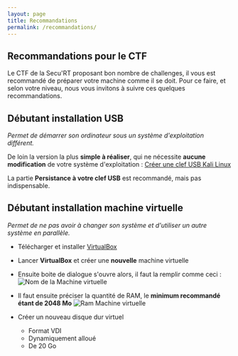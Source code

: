 ```yaml
---
layout: page
title: Recommandations
permalink: /recommandations/
---
```


## Recommandations pour le CTF

Le CTF de la Secu'RT proposant bon nombre de challenges, il vous est recommandé de préparer votre machine comme il se doit. 
Pour ce faire, et selon votre niveau, nous vous invitons à suivre ces quelques recommandations.

Débutant installation USB
-------------------------

*Permet de démarrer son ordinateur sous un système d'exploitation différent.*

De loin la version la plus **simple à réaliser**, qui ne nécessite **aucune modification** de votre système d'exploitation : [Créer une clef USB Kali Linux](http://fr.docs.kali.org/installation-fr/kali-linux-sur-usb)

La partie **Persistance à votre clef USB** est recommandé, mais pas indispensable.

Débutant installation machine virtuelle
---------------------------------------

*Permet de ne pas avoir à changer son système et d'utiliser un autre système en parallèle.*

* Télécharger et installer [VirtualBox](https://www.virtualbox.org/wiki/Downloads)
* Lancer **VirtualBox** et créer une **nouvelle** machine virtuelle
* Ensuite boite de dialogue s'ouvre alors, il faut la remplir comme ceci :
	![Nom de la Machine virtuelle](assets/recommandations/new-name.png)
* Il faut ensuite préciser la quantité de RAM, le **minimum recommandé étant de 2048 Mo**
	![Ram Machine virtuelle](assets/recommandations/new-ram.png)

* Créer un nouveau disque dur virtuel
	* Format VDI
	* Dynamiquement alloué
	* De 20 Go